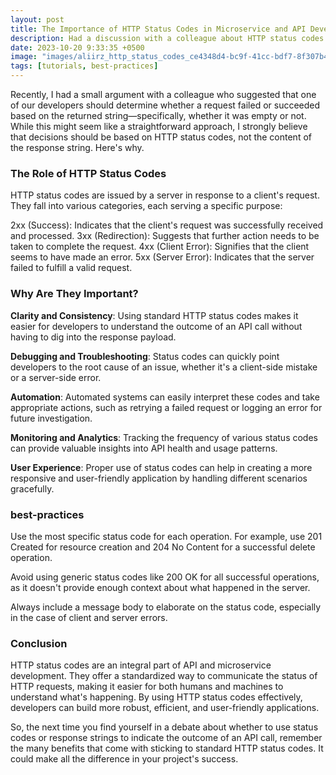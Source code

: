 ```yaml
---
layout: post
title: The Importance of HTTP Status Codes in Microservice and API Development
description: Had a discussion with a colleague about HTTP status codes and thought I'd share my thoughts on the topic.
date: 2023-10-20 9:33:35 +0500
image: "images/aliirz_http_status_codes_ce4348d4-bc9f-41cc-bdf7-8f307b45f638.png"
tags: [tutorials, best-practices]
---
```

Recently, I had a small argument with a colleague who suggested that one of our developers should determine whether a request failed or succeeded based on the returned string—specifically, whether it was empty or not. While this might seem like a straightforward approach, I strongly believe that decisions should be based on HTTP status codes, not the content of the response string. Here's why.

### The Role of HTTP Status Codes
HTTP status codes are issued by a server in response to a client's request. They fall into various categories, each serving a specific purpose:

2xx (Success): Indicates that the client's request was successfully received and processed.
3xx (Redirection): Suggests that further action needs to be taken to complete the request.
4xx (Client Error): Signifies that the client seems to have made an error.
5xx (Server Error): Indicates that the server failed to fulfill a valid request.

### Why Are They Important?
**Clarity and Consistency**: Using standard HTTP status codes makes it easier for developers to understand the outcome of an API call without having to dig into the response payload.

**Debugging and Troubleshooting**: Status codes can quickly point developers to the root cause of an issue, whether it's a client-side mistake or a server-side error.

**Automation**: Automated systems can easily interpret these codes and take appropriate actions, such as retrying a failed request or logging an error for future investigation.

**Monitoring and Analytics**: Tracking the frequency of various status codes can provide valuable insights into API health and usage patterns.

**User Experience**: Proper use of status codes can help in creating a more responsive and user-friendly application by handling different scenarios gracefully.

### best-practices
Use the most specific status code for each operation. For example, use 201 Created for resource creation and 204 No Content for a successful delete operation.

Avoid using generic status codes like 200 OK for all successful operations, as it doesn't provide enough context about what happened in the server.

Always include a message body to elaborate on the status code, especially in the case of client and server errors.

### Conclusion
HTTP status codes are an integral part of API and microservice development. They offer a standardized way to communicate the status of HTTP requests, making it easier for both humans and machines to understand what's happening. By using HTTP status codes effectively, developers can build more robust, efficient, and user-friendly applications.

So, the next time you find yourself in a debate about whether to use status codes or response strings to indicate the outcome of an API call, remember the many benefits that come with sticking to standard HTTP status codes. It could make all the difference in your project's success.








